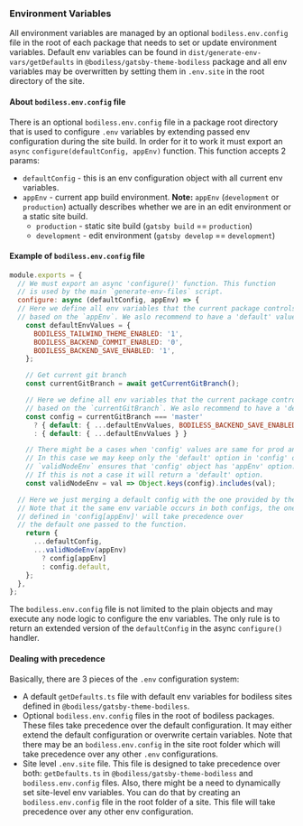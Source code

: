 ### Environment Variables
All environment variables are managed by an optional `bodiless.env.config` file in the root of each package that needs to set or update environment variables. Default env variables can be found in `dist/generate-env-vars/getDefaults` in `@bodiless/gatsby-theme-bodiless` package and all env variables may be overwritten by setting them in `.env.site` in the root directory of the site.

#### About `bodiless.env.config` file
There is an optional `bodiless.env.config` file in a package root directory that is used to configure `.env` variables by extending passed env configuration during the site build. In order for it to work it must export an `async` `configure(defaultConfig, appEnv)` function. This function accepts 2 params:
* `defaultConfig` - this is an env configuration object with all current env variables.
* `appEnv` - current app build environment. **Note:** `appEnv` (`development` or `production`) actually describes whether we are in an edit environment or a static site build.
  * `production` - static site build (`gatsby build` == `production`)
  * `development` - edit environment (`gatsby develop` == `development`)

#### Example of `bodiless.env.config` file
```js
module.exports = {
  // We must export an async 'configure()' function. This function
  // is used by the main `generate-env-files` script.
  configure: async (defaultConfig, appEnv) => {
  // Here we define all env variables that the current package controls
  // based on the `appEnv`. We aslo recommend to have a 'default' value.
    const defaultEnvValues = {
      BODILESS_TAILWIND_THEME_ENABLED: '1',
      BODILESS_BACKEND_COMMIT_ENABLED: '0',
      BODILESS_BACKEND_SAVE_ENABLED: '1',
    };

    // Get current git branch
    const currentGitBranch = await getCurrentGitBranch();

    // Here we define all env variables that the current package controls
    // based on the `currentGitBranch`. We aslo recommend to have a 'default' value.
    const config = currentGitBranch === 'master'
      ? { default: { ...defaultEnvValues, BODILESS_BACKEND_SAVE_ENABLED: '0' } }
      : { default: { ...defaultEnvValues } }

    // There might be a cases when 'config' values are same for prod and dev.
    // In this case we may keep only the 'default' option in 'config' object.
    // `validNodeEnv` ensures that 'config' object has 'appEnv' option.
    // If this is not a case it will return a 'default' option.
    const validNodeEnv = val => Object.keys(config).includes(val);

  // Here we just merging a default config with the one provided by the package.
  // Note that it the same env variable occurs in both configs, the one that
  // defined in 'config[appEnv]' will take precedence over
  // the default one passed to the function.
    return {
      ...defaultConfig,
      ...validNodeEnv(appEnv)
        ? config[appEnv]
        : config.default,
    };
  },
};
```

The `bodiless.env.config` file is not limited to the plain objects and may execute any node logic to configure the env variables. The only rule is to return an extended version of the `defaultConfig` in the async `configure()` handler.

#### Dealing with precedence
Basically, there are 3 pieces of the `.env` configuration system:
* A default `getDefaults.ts` file with default env variables for bodiless sites defined in `@bodiless/gatsby-theme-bodiless`. 
* Optional `bodiless.env.config` files in the root of bodiless packages. These files take precedence over the default configuration. It may either extend the default configuration or overwrite certain variables. Note that there may be an `bodiless.env.config` in the site root folder which will take precedence over any other `.env` configurations.
* Site level `.env.site` file. This file is designed to take precedence over both: `getDefaults.ts` in `@bodiless/gatsby-theme-bodiless` and `bodiless.env.config` files. Also, there might be a need to dynamically set site-level env variables. You can do that by creating an `bodiless.env.config` file in the root folder of a site. This file will take precedence over any other env configuration.
